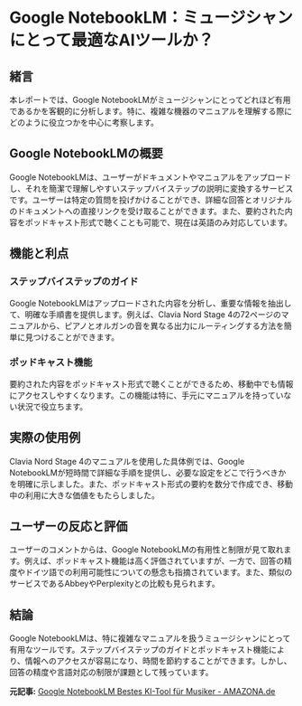# Google NotebookLM：ミュージシャンにとって最適なAIツールか？

## 緒言

本レポートでは、Google NotebookLMがミュージシャンにとってどれほど有用であるかを客観的に分析します。特に、複雑な機器のマニュアルを理解する際にどのように役立つかを中心に考察します。

## Google NotebookLMの概要

Google NotebookLMは、ユーザーがドキュメントやマニュアルをアップロードし、それを簡潔で理解しやすいステップバイステップの説明に変換するサービスです。ユーザーは特定の質問を投げかけることができ、詳細な回答とオリジナルのドキュメントへの直接リンクを受け取ることができます。また、要約された内容をポッドキャスト形式で聴くことも可能で、現在は英語のみ対応しています。

## 機能と利点

### ステップバイステップのガイド
Google NotebookLMはアップロードされた内容を分析し、重要な情報を抽出して、明確な手順書を提供します。例えば、Clavia Nord Stage 4の72ページのマニュアルから、ピアノとオルガンの音を異なる出力にルーティングする方法を簡単に見つけることができます。

### ポッドキャスト機能
要約された内容をポッドキャスト形式で聴くことができるため、移動中でも情報にアクセスしやすくなります。この機能は特に、手元にマニュアルを持っていない状況で役立ちます。

## 実際の使用例

Clavia Nord Stage 4のマニュアルを使用した具体例では、Google NotebookLMが短時間で詳細な手順を提供し、必要な設定をどこで行うべきかを明確に示しました。また、ポッドキャスト形式の要約を数分で作成でき、移動中の利用に大きな価値をもたらしました。

## ユーザーの反応と評価

ユーザーのコメントからは、Google NotebookLMの有用性と制限が見て取れます。例えば、ポッドキャスト機能は高く評価されていますが、一方で、回答の精度やドイツ語での利用可能性についての懸念も指摘されています。また、類似のサービスであるAbbeyやPerplexityとの比較も見られます。

## 結論

Google NotebookLMは、特に複雑なマニュアルを扱うミュージシャンにとって有用なツールです。ステップバイステップのガイドとポッドキャスト機能により、情報へのアクセスが容易になり、時間を節約することができます。しかし、回答の精度や言語対応の制限が課題として残っています。

**元記事:** [Google NotebookLM Bestes KI-Tool für Musiker - AMAZONA.de](https://www.amazona.de/community/google-notebooklm-bestes-ki-tool-fuer-musiker/)